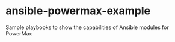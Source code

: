 # ansible-powermax-example
Sample playbooks to show the capabilities of Ansible modules for PowerMax
